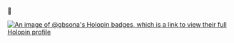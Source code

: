 👋

<!--
**GBSONA/GBSONA**
- Estudante
-->

[![An image of @gbsona's Holopin badges, which is a link to view their full Holopin profile](https://holopin.me/gbsona)](https://holopin.io/@gbsona)
